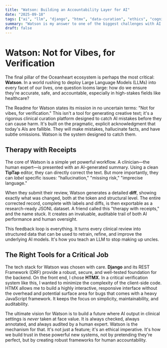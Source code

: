 ```yaml
---
title: "Watson: Building an Accountability Layer for AI"
date: "2025-09-18"
tags: ["ai", "llm", "django", "htmx", "data-curation", "ethics", "cognitive-skill:critical-thinking"]
summary: "Watson is my answer to one of the biggest challenges with AI: trust. It's a clinical curation tool built not for vibes, but for verification, putting a human expert in the loop to ensure accountability."
draft: false
---
```


# Watson: Not for Vibes, for Verification

The final pillar of the Oceanheart ecosystem is perhaps the most critical: **Watson**. In a world rushing to deploy Large Language Models (LLMs) into every facet of our lives, one question looms large: how do we ensure they're accurate, safe, and accountable, especially in high-stakes fields like healthcare?

The Readme for Watson states its mission in no uncertain terms: "Not for vibes, for verification." This isn't a tool for generating creative text; it's a rigorous clinical curation platform designed to catch AI mistakes before they can cause harm. It's built on the pragmatic, explicit acknowledgment that today's AIs are fallible. They will make mistakes, hallucinate facts, and have subtle omissions. Watson is the system designed to catch them.

## Therapy with Receipts

The core of Watson is a simple yet powerful workflow. A clinician—the human expert—is presented with an AI-generated summary. Using a clean **TipTap** editor, they can directly correct the text. But more importantly, they can *label* specific issues: "hallucination," "missing risk," "imprecise language."

When they submit their review, Watson generates a detailed **diff**, showing exactly what was changed, both at the token and structural level. The entire corrected record, complete with labels and diffs, is then exportable as a research-ready JSONL dataset. A friend called this "therapy with receipts," and the name stuck. It creates an invaluable, auditable trail of both AI performance and human oversight.

This feedback loop is everything. It turns every clinical review into structured data that can be used to retrain, refine, and improve the underlying AI models. It's how you teach an LLM to stop making up uncles.

## The Right Tools for a Critical Job

The tech stack for Watson was chosen with care. **Django** and its REST Framework (DRF) provide a robust, secure, and well-tested foundation for the backend. On the front end, I chose **HTMX**. In a critical verification system like this, I wanted to minimize the complexity of the client-side code. HTMX allows me to build a highly interactive, responsive interface without the overhead and potential surface area for bugs that comes with a heavy JavaScript framework. It keeps the focus on simplicity, maintainability, and auditability.

The ultimate vision for Watson is to build a future where AI output in clinical settings is *never* taken at face value. It is always checked, always annotated, and always audited by a human expert. Watson is the mechanism for that. It's not just a feature; it's an ethical imperative. It's how we build trust in these powerful new systems, not by pretending they're perfect, but by creating robust frameworks for human accountability.